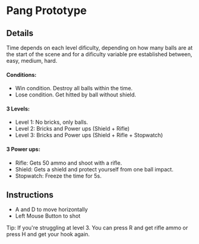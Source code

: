 # Pang Prototype

## Details
Time depends on each level dificulty, depending on how many balls are at the start of the scene and for a dificulty variable pre established between, easy, medium, hard.

#### Conditions:
- Win condition. Destroy all balls within the time.
- Lose condition. Get hitted by ball without shield.

#### 3 Levels:
- Level 1: No bricks, only balls.
- Level 2: Bricks and Power ups (Shield + Rifle)
- Level 3: Bricks and Power ups (Shield + Rifle + Stopwatch)

#### 3 Power ups:
- Rifle: Gets 50 ammo and shoot with a rifle.
- Shield: Gets a shield and protect yourself from one ball impact.
- Stopwatch: Freeze the time for 5s.


## Instructions
- A and D to move horizontally
- Left Mouse Button to shot

Tip: If you're struggling at level 3. You can press R and get rifle ammo or press H and get your hook again.

